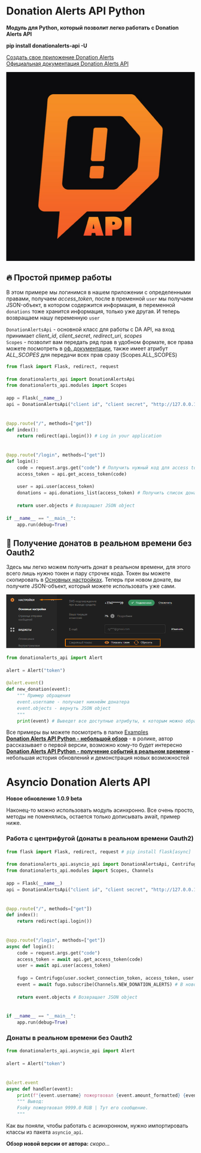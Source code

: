 # Donation Alerts API Python
__Модуль для Python, который позволит легко работать с Donation Alerts API__

__pip install donationalerts-api -U__

[Создать свое приложение Donation Alerts](https://www.donationalerts.com/application/clients) \
[Официальная документация Donation Alerts API](https://www.donationalerts.com/apidoc)

![DA API](https://github.com/Fsoky/Donation-Alerts-API-Python/blob/main/images/logo-api.jpg)

## 🔥 Простой пример работы
В этом примере мы логинимся в нашем приложении с определенными правами, получаем _access_token_, после в пременной `user` мы получаем JSON-объект, в котором содержится информация, в переменной `donations` тоже хранится информация, только уже другая. И теперь возвращаем нашу переменную `user`

`DonationAlertsApi` - основной класс для работы с DA API, на вход принимает _client_id_, _client_secret_, _redirect_uri_, _scopes_ \
`Scopes` - позволит вам передать ряд прав в удобном формате, все права можете посмотреть в [оф. документации](https://www.donationalerts.com/apidoc#authorization__scopes), также имеет атрибут _ALL_SCOPES_ для передачи всех прав сразу (Scopes.ALL_SCOPES)

```py
from flask import Flask, redirect, request

from donationalerts_api import DonationAlertsApi
from donationalerts_api.modules import Scopes

app = Flask(__name__)
api = DonationAlertsApi("client id", "client secret", "http://127.0.0.1:5000/login", [Scopes.USER_SHOW, Scopes.DONATION_INDEX])


@app.route("/", methods=["get"])
def index():
	return redirect(api.login()) # Log in your application


@app.route("/login", methods=["get"])
def login():
	code = request.args.get("code") # Получить нужный код для access token
	access_token = api.get_access_token(code)

	user = api.user(access_token)
	donations = api.donations_list(access_token) # Получить список донатов

	return user.objects # Возвращает JSON object

if __name__ == "__main__":
	app.run(debug=True)
```

## 💖 Получение донатов в реальном времени без Oauth2
Здесь мы легко можем получить донат в реальном времени, для этого всего лишь нужно токен и пару строчек кода. Токен вы можете скопировать в [Основных настройках](https://www.donationalerts.com/dashboard/general). Теперь при новом донате, вы получите JSON-объект, который можете использовать уже сами.

![ТОКЕН](https://github.com/Fsoky/Donation-Alerts-API-Python/blob/main/images/example_alert_2.png)

```py
from donationalerts_api import Alert

alert = Alert("token")

@alert.event()
def new_donation(event):
    """ Пример обращения
    event.username - получает никнейм донатера
    event.objects - вернуть JSON object
    """
	print(event) # Выведет все доступные атрибуты, к которым можно обратиться
```

Все примеры вы можете посмотреть в папке [Examples](https://github.com/Fsoky/Donation-Alerts-API-Python/tree/main/examples) \
__[Donation Alerts API Python - небольшой обзор](https://www.youtube.com/watch?v=ZJVVDRNR9Vw)__ - в ролике, автор рассказывает о первой версии, возможно кому-то будет интересно \
__[Donation Alerts API Python - получение событий в реальном времени](https://www.youtube.com/watch?v=pAdPuScKSNs)__ - небольшая история обновлений и демонстрация новых возможностей

# Asyncio Donation Alerts API
__Новое обновление 1.0.9 beta__

Наконец-то можно использовать модуль асинхронно. Все очень просто, методы не поменялись, остается только дописывать await, пример ниже.

### Работа с центрифугой (донаты в реальном времени Oauth2)

```py
from flask import Flask, redirect, request # pip install flask[async]

from donationalerts_api.asyncio_api import DonationAlertsApi, Centrifugo
from donationalerts_api.modules import Scopes, Channels

app = Flask(__name__)
api = DonationAlertsApi("client id", "client secret", "http://127.0.0.1:5000/login", [Scopes.USER_SHOW, Scopes.DONATION_SUBSCRIBE])


@app.route("/", methods=["get"])
def index():
    return redirect(api.login())
    

@app.route("/login", methods=["get"])
async def login():
    code = request.args.get("code")
    access_token = await api.get_access_token(code)
    user = await api.user(access_token)
    
    fugo = Centrifugo(user.socket_connection_token, access_token, user.id)
    event = await fugo.subscribe(Channels.NEW_DONATION_ALERTS) # В новой версии .connect не нужен.
    
    return event.objects # Возвращает JSON object
   
    
if __name__ == "__main__":
    app.run(debug=True)
```

### Донаты в реальном времени без Oauth2

```py
from donationalerts_api.asyncio_api import Alert

alert = Alert("token")


@alert.event
async def handler(event):
    print(f"{event.username} пожертвовал {event.amount_formatted} {event.currency} | {event.message}")
    """ Вывод:
    Fsoky пожертвовал 9999.0 RUB | Тут его сообщение.
    """
```

Как вы поняли, чтобы работать с асинхронном, нужно импортировать классы из пакета `asyncio_api`.

__Обзор новой версии от автора:__ *скоро...*

